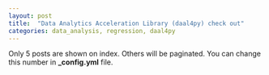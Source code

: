 ```yaml
---
layout: post
title:  "Data Analytics Acceleration Library (daal4py) check out"
categories: data_analysis, regression, daal4py
---
```


Only 5 posts are shown on index. Others will be paginated. You can change this number in **_config.yml** file.

